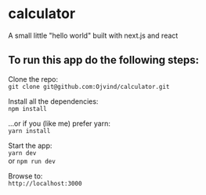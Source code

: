 # calculator
A small little "hello world" built with next.js and react

## To run this app do the following steps:

Clone the repo:  
`git clone git@github.com:Ojvind/calculator.git`

Install all the dependencies:  
`npm install`

...or if you (like me) prefer yarn:  
`yarn install`

Start the app:  
`yarn dev`  
or `npm run dev`

Browse to:  
`http://localhost:3000`

